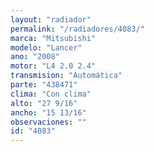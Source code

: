 ```yaml
---
layout: "radiador"
permalink: "/radiadores/4083/"
marca: "Mitsubishi"
modelo: "Lancer"
ano: "2008"
motor: "L4 2.0 2.4"
transmision: "Automática"
parte: "438471"
clima: "Con clima"
alto: "27 9/16"
ancho: "15 13/16"
observaciones: ""
id: "4083"
---
```


